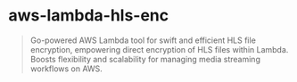 # aws-lambda-hls-enc
> Go-powered AWS Lambda tool for swift and efficient HLS file encryption, empowering direct encryption of HLS files within Lambda. Boosts flexibility and scalability for managing media streaming workflows on AWS.


